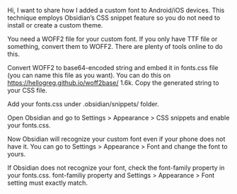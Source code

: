 Hi, I want to share how I added a custom font to Android/iOS devices. This technique employs Obsidian’s CSS snippet feature so you do not need to install or create a custom theme.

You need a WOFF2 file for your custom font. If you only have TTF file or something, convert them to WOFF2. There are plenty of tools online to do this.

Convert WOFF2 to base64-encoded string and embed it in fonts.css file (you can name this file as you want). You can do this on https://hellogreg.github.io/woff2base/ 1.6k. Copy the generated string to your CSS file.

Add your fonts.css under .obsidian/snippets/ folder.

Open Obsidian and go to Settings > Appearance > CSS snippets and enable your fonts.css.

Now Obsidian will recognize your custom font even if your phone does not have it. You can go to Settings > Appearance > Font and change the font to yours.

If Obsidian does not recognize your font, check the font-family property in your fonts.css. font-familiy property and Settings > Appearance > Font setting must exactly match.


